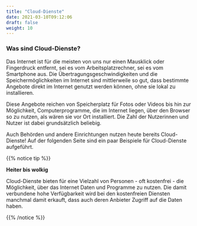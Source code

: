 ```yaml
---
title: "Cloud-Dienste"
date: 2021-03-10T09:12:06
draft: false
weight: 10
---
```

### Was sind Cloud-Dienste?

Das Internet ist für die meisten von uns nur einen Mausklick oder Fingerdruck entfernt, sei es vom Arbeitsplatzrechner, sei es vom Smartphone aus. Die Übertragungsgeschwindigkeiten und die Speichermöglichkeiten im Internet sind mittlerweile so gut, dass bestimmte Angebote direkt im Internet genutzt werden können, ohne sie lokal zu installieren.

Diese Angebote reichen von Speicherplatz für Fotos oder Videos bis hin zur Möglichkeit, Computerprogramme, die im Internet liegen, über den Browser so zu nutzen, als wären sie vor Ort installiert. Die Zahl der Nutzerinnen und Nutzer ist dabei grundsätzlich beliebig.

Auch Behörden und andere Einrichtungen nutzen heute bereits Cloud-Dienste! Auf der folgenden Seite sind ein paar Beispiele für Cloud-Dienste aufgeführt.

{{% notice tip %}}

**Heiter bis wolkig**

Cloud-Dienste bieten für eine Vielzahl von Personen - oft kostenfrei - die Möglichkeit, über das Internet Daten und Programme zu nutzen. Die damit verbundene hohe Verfügbarkeit wird bei den kostenfreien Diensten manchmal damit erkauft, dass auch deren Anbieter Zugriff auf die Daten haben.

{{% /notice %}}